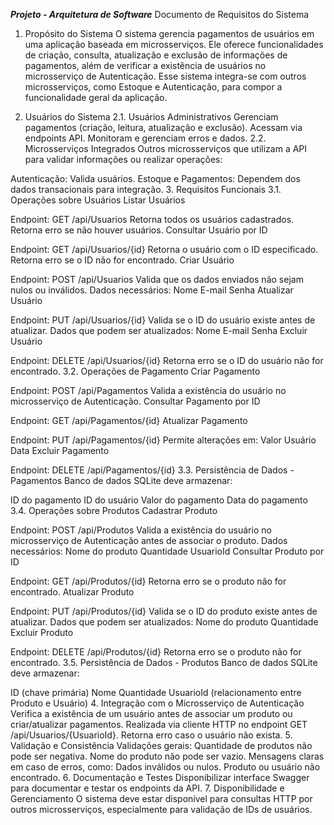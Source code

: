 ***Projeto - Arquitetura de Software***
Documento de Requisitos do Sistema
1. Propósito do Sistema
O sistema gerencia pagamentos de usuários em uma aplicação baseada em microsserviços. Ele oferece funcionalidades de criação, consulta, atualização e exclusão de informações de pagamentos, além de verificar a existência de usuários no microsserviço de Autenticação. Esse sistema integra-se com outros microsserviços, como Estoque e Autenticação, para compor a funcionalidade geral da aplicação.

2. Usuários do Sistema
2.1. Usuários Administrativos
Gerenciam pagamentos (criação, leitura, atualização e exclusão).
Acessam via endpoints API.
Monitoram e gerenciam erros e dados.
2.2. Microsserviços Integrados
Outros microsserviços que utilizam a API para validar informações ou realizar operações:

Autenticação: Valida usuários.
Estoque e Pagamentos: Dependem dos dados transacionais para integração.
3. Requisitos Funcionais
3.1. Operações sobre Usuários
Listar Usuários

Endpoint: GET /api/Usuarios
Retorna todos os usuários cadastrados.
Retorna erro se não houver usuários.
Consultar Usuário por ID

Endpoint: GET /api/Usuarios/{id}
Retorna o usuário com o ID especificado.
Retorna erro se o ID não for encontrado.
Criar Usuário

Endpoint: POST /api/Usuarios
Valida que os dados enviados não sejam nulos ou inválidos.
Dados necessários:
Nome
E-mail
Senha
Atualizar Usuário

Endpoint: PUT /api/Usuarios/{id}
Valida se o ID do usuário existe antes de atualizar.
Dados que podem ser atualizados:
Nome
E-mail
Senha
Excluir Usuário

Endpoint: DELETE /api/Usuarios/{id}
Retorna erro se o ID do usuário não for encontrado.
3.2. Operações de Pagamento
Criar Pagamento

Endpoint: POST /api/Pagamentos
Valida a existência do usuário no microsserviço de Autenticação.
Consultar Pagamento por ID

Endpoint: GET /api/Pagamentos/{id}
Atualizar Pagamento

Endpoint: PUT /api/Pagamentos/{id}
Permite alterações em:
Valor
Usuário
Data
Excluir Pagamento

Endpoint: DELETE /api/Pagamentos/{id}
3.3. Persistência de Dados - Pagamentos
Banco de dados SQLite deve armazenar:

ID do pagamento
ID do usuário
Valor do pagamento
Data do pagamento
3.4. Operações sobre Produtos
Cadastrar Produto

Endpoint: POST /api/Produtos
Valida a existência do usuário no microsserviço de Autenticação antes de associar o produto.
Dados necessários:
Nome do produto
Quantidade
UsuarioId
Consultar Produto por ID

Endpoint: GET /api/Produtos/{id}
Retorna erro se o produto não for encontrado.
Atualizar Produto

Endpoint: PUT /api/Produtos/{id}
Valida se o ID do produto existe antes de atualizar.
Dados que podem ser atualizados:
Nome do produto
Quantidade
Excluir Produto

Endpoint: DELETE /api/Produtos/{id}
Retorna erro se o produto não for encontrado.
3.5. Persistência de Dados - Produtos
Banco de dados SQLite deve armazenar:

ID (chave primária)
Nome
Quantidade
UsuarioId (relacionamento entre Produto e Usuário)
4. Integração com o Microsserviço de Autenticação
Verifica a existência de um usuário antes de associar um produto ou criar/atualizar pagamentos.
Realizada via cliente HTTP no endpoint GET /api/Usuarios/{UsuarioId}.
Retorna erro caso o usuário não exista.
5. Validação e Consistência
Validações gerais:
Quantidade de produtos não pode ser negativa.
Nome do produto não pode ser vazio.
Mensagens claras em caso de erros, como:
Dados inválidos ou nulos.
Produto ou usuário não encontrado.
6. Documentação e Testes
Disponibilizar interface Swagger para documentar e testar os endpoints da API.
7. Disponibilidade e Gerenciamento
O sistema deve estar disponível para consultas HTTP por outros microsserviços, especialmente para validação de IDs de usuários.
